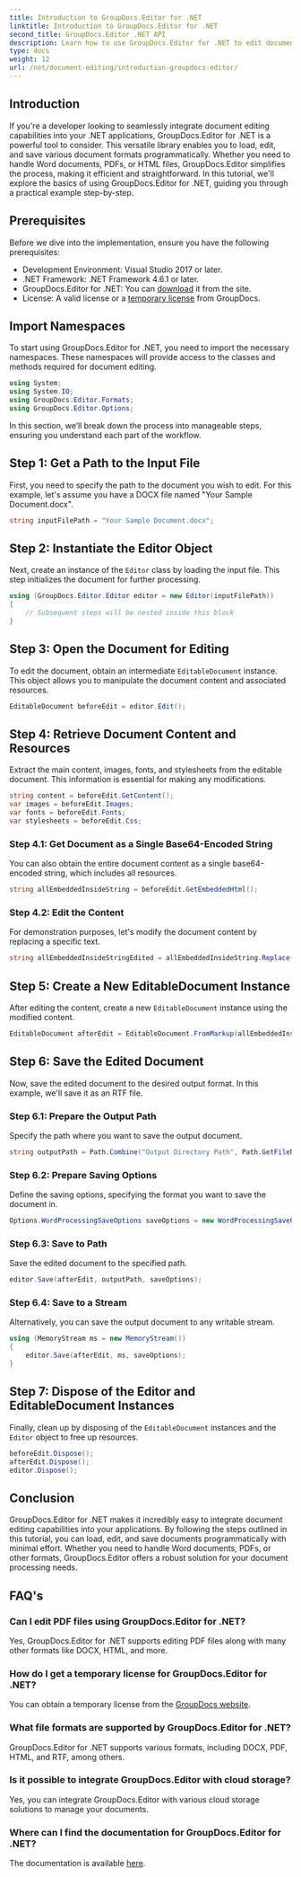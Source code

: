 ```yaml
---
title: Introduction to GroupDocs.Editor for .NET
linktitle: Introduction to GroupDocs.Editor for .NET
second_title: GroupDocs.Editor .NET API
description: Learn how to use GroupDocs.Editor for .NET to edit documents programmatically with this detailed step-by-step guide.
type: docs
weight: 12
url: /net/document-editing/introduction-groupdocs-editor/
---
```

## Introduction 
If you're a developer looking to seamlessly integrate document editing capabilities into your .NET applications, GroupDocs.Editor for .NET is a powerful tool to consider. This versatile library enables you to load, edit, and save various document formats programmatically. Whether you need to handle Word documents, PDFs, or HTML files, GroupDocs.Editor simplifies the process, making it efficient and straightforward. In this tutorial, we'll explore the basics of using GroupDocs.Editor for .NET, guiding you through a practical example step-by-step.
## Prerequisites
Before we dive into the implementation, ensure you have the following prerequisites:
- Development Environment: Visual Studio 2017 or later.
- .NET Framework: .NET Framework 4.6.1 or later.
- GroupDocs.Editor for .NET: You can [download](https://releases.groupdocs.com/editor/net/) it from the site.
- License: A valid license or a [temporary license](https://purchase.groupdocs.com/temporary-license/) from GroupDocs.
## Import Namespaces
To start using GroupDocs.Editor for .NET, you need to import the necessary namespaces. These namespaces will provide access to the classes and methods required for document editing.
```csharp
using System;
using System.IO;
using GroupDocs.Editor.Formats;
using GroupDocs.Editor.Options;
```

In this section, we’ll break down the process into manageable steps, ensuring you understand each part of the workflow.
## Step 1: Get a Path to the Input File
First, you need to specify the path to the document you wish to edit. For this example, let's assume you have a DOCX file named "Your Sample Document.docx".
```csharp
string inputFilePath = "Your Sample Document.docx";
```
## Step 2: Instantiate the Editor Object
Next, create an instance of the `Editor` class by loading the input file. This step initializes the document for further processing.
```csharp
using (GroupDocs.Editor.Editor editor = new Editor(inputFilePath))
{
    // Subsequent steps will be nested inside this block
}
```
## Step 3: Open the Document for Editing
To edit the document, obtain an intermediate `EditableDocument` instance. This object allows you to manipulate the document content and associated resources.
```csharp
EditableDocument beforeEdit = editor.Edit();
```
## Step 4: Retrieve Document Content and Resources
Extract the main content, images, fonts, and stylesheets from the editable document. This information is essential for making any modifications.
```csharp
string content = beforeEdit.GetContent();
var images = beforeEdit.Images;
var fonts = beforeEdit.Fonts;
var stylesheets = beforeEdit.Css;
```
### Step 4.1: Get Document as a Single Base64-Encoded String
You can also obtain the entire document content as a single base64-encoded string, which includes all resources.
```csharp
string allEmbeddedInsideString = beforeEdit.GetEmbeddedHtml();
```
### Step 4.2: Edit the Content
For demonstration purposes, let's modify the document content by replacing a specific text.
```csharp
string allEmbeddedInsideStringEdited = allEmbeddedInsideString.Replace("Subtitle", "Edited subtitle");
```
## Step 5: Create a New EditableDocument Instance
After editing the content, create a new `EditableDocument` instance using the modified content.
```csharp
EditableDocument afterEdit = EditableDocument.FromMarkup(allEmbeddedInsideStringEdited, null);
```
## Step 6: Save the Edited Document
Now, save the edited document to the desired output format. In this example, we'll save it as an RTF file.
### Step 6.1: Prepare the Output Path
Specify the path where you want to save the output document.
```csharp
string outputPath = Path.Combine("Output Directory Path", Path.GetFileNameWithoutExtension(inputFilePath) + ".rtf");
```
### Step 6.2: Prepare Saving Options
Define the saving options, specifying the format you want to save the document in.
```csharp
Options.WordProcessingSaveOptions saveOptions = new WordProcessingSaveOptions(WordProcessingFormats.Rtf);
```
### Step 6.3: Save to Path
Save the edited document to the specified path.
```csharp
editor.Save(afterEdit, outputPath, saveOptions);
```
### Step 6.4: Save to a Stream
Alternatively, you can save the output document to any writable stream.
```csharp
using (MemoryStream ms = new MemoryStream())
{
    editor.Save(afterEdit, ms, saveOptions);
}
```
## Step 7: Dispose of the Editor and EditableDocument Instances
Finally, clean up by disposing of the `EditableDocument` instances and the `Editor` object to free up resources.
```csharp
beforeEdit.Dispose();
afterEdit.Dispose();
editor.Dispose();
```

## Conclusion
GroupDocs.Editor for .NET makes it incredibly easy to integrate document editing capabilities into your applications. By following the steps outlined in this tutorial, you can load, edit, and save documents programmatically with minimal effort. Whether you need to handle Word documents, PDFs, or other formats, GroupDocs.Editor offers a robust solution for your document processing needs.
## FAQ's
### Can I edit PDF files using GroupDocs.Editor for .NET?
Yes, GroupDocs.Editor for .NET supports editing PDF files along with many other formats like DOCX, HTML, and more.
### How do I get a temporary license for GroupDocs.Editor for .NET?
You can obtain a temporary license from the [GroupDocs website](https://purchase.groupdocs.com/temporary-license/).
### What file formats are supported by GroupDocs.Editor for .NET?
GroupDocs.Editor for .NET supports various formats, including DOCX, PDF, HTML, and RTF, among others.
### Is it possible to integrate GroupDocs.Editor with cloud storage?
Yes, you can integrate GroupDocs.Editor with various cloud storage solutions to manage your documents.
### Where can I find the documentation for GroupDocs.Editor for .NET?
The documentation is available [here](https://reference.groupdocs.com/editor/net/).
